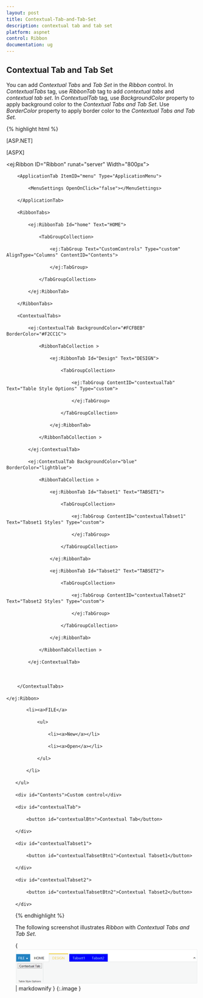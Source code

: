```yaml
---
layout: post
title: Contextual-Tab-and-Tab-Set
description: contextual tab and tab set
platform: aspnet
control: Ribbon
documentation: ug
---
```


## Contextual Tab and Tab Set

You can add _Contextual Tabs_ and _Tab Set_ in the _Ribbon_ control. In _ContextualTabs_ tag, use _RibbonTab_ tag to add _contextual tabs_ and _contextual tab set_. In _ContextualTab_ tag, use _BackgroundColor_ property to apply background color to the _Contextual Tabs and Tab Set_. Use _BorderColor_ property to apply border color to the _Contextual Tabs and Tab Set._



{% highlight html %}

[ASP.NET]



[ASPX]

<ej:Ribbon ID="Ribbon" runat="server" Width="800px">

        <ApplicationTab ItemID="menu" Type="ApplicationMenu">

            <MenuSettings OpenOnClick="false"></MenuSettings>

        </ApplicationTab>

        <RibbonTabs>

            <ej:RibbonTab Id="home" Text="HOME">

                <TabGroupCollection>

                    <ej:TabGroup Text="CustomControls" Type="custom" AlignType="Columns" ContentID="Contents">

                    </ej:TabGroup>

                </TabGroupCollection>

            </ej:RibbonTab>

        </RibbonTabs>

        <ContextualTabs>

            <ej:ContextualTab BackgroundColor="#FCFBEB" BorderColor="#F2CC1C">

                <RibbonTabCollection >

                    <ej:RibbonTab Id="Design" Text="DESIGN">

                        <TabGroupCollection>

                            <ej:TabGroup ContentID="contextualTab" Text="Table Style Options" Type="custom">

                            </ej:TabGroup>

                        </TabGroupCollection>

                    </ej:RibbonTab>

                </RibbonTabCollection >

            </ej:ContextualTab>

            <ej:ContextualTab BackgroundColor="blue" BorderColor="lightblue">

                <RibbonTabCollection >

                    <ej:RibbonTab Id="Tabset1" Text="TABSET1">

                        <TabGroupCollection>

                            <ej:TabGroup ContentID="contextualTabset1" Text="Tabset1 Styles" Type="custom">

                            </ej:TabGroup>

                        </TabGroupCollection>

                    </ej:RibbonTab>

                    <ej:RibbonTab Id="Tabset2" Text="TABSET2">

                        <TabGroupCollection>

                            <ej:TabGroup ContentID="contextualTabset2" Text="Tabset2 Styles" Type="custom">

                            </ej:TabGroup>

                        </TabGroupCollection>

                    </ej:RibbonTab>

                </RibbonTabCollection >

            </ej:ContextualTab>



        </ContextualTabs>

    </ej:Ribbon>



   <ul id="menu">

        <li><a>FILE</a>

            <ul>

                <li><a>New</a></li>

                <li><a>Open</a></li>

            </ul>

        </li>

    </ul>

    <div id="Contents">Custom control</div>

    <div id="contextualTab">

        <button id="contextualBtn">Contextual Tab</button>

    </div>

    <div id="contextualTabset1">

        <button id="contextualTabsetBtn1">Contextual Tabset1</button>

    </div>

    <div id="contextualTabset2">

        <button id="contextualTabsetBtn2">Contextual Tabset2</button>

    </div>



{% endhighlight %}



The following screenshot illustrates _Ribbon_ with _Contextual Tabs and Tab Set_.

{ ![](Contextual-Tab-and-Tab-Set_images/Contextual-Tab-and-Tab-Set_img1.png) | markdownify }
{:.image }


